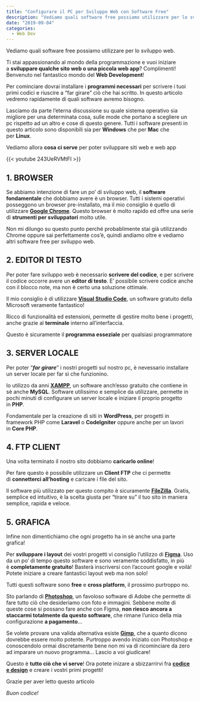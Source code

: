 ```yaml
---
title: "Configurare il PC per Sviluppo Web con Software Free"
description: "Vediamo quali software free possiamo utilizzare per lo sviluppo web."
date: "2019-09-04"
categories:
  - Web Dev
---
```


Vediamo quali software free possiamo utilizzare per lo sviluppo web.

Ti stai appassionando al mondo della programmazione e vuoi iniziare a **sviluppare qualche sito web o una piccola web app**? Complimenti! Benvenuto nel fantastico mondo del **Web Development**!

Per cominciare dovrai installare i **programmi necessari** per scrivere i tuoi primi codici e riuscire a “far girare” ciò che hai scritto. In questo articolo vedremo rapidamente di quali software avremo bisogno.

Lasciamo da parte l’eterna discussione su quale sistema operativo sia migliore per una determinata cosa, sulle mode che portano a scegliere un pc rispetto ad un altro e cose di questo genere. Tutti i software presenti in questo articolo sono disponibili sia per **Windows** che per **Mac** che per **Linux**.

Vediamo allora **cosa ci serve** per poter sviluppare siti web e web app

{{< youtube 243UeRVMtFI >}}

## 1\. BROWSER

Se abbiamo intenzione di fare un po’ di sviluppo web, il **software fondamentale** che dobbiamo avere è un browser. Tutti i sistemi operativi posseggono un browser pre-installato, ma il mio consiglio è quello di utilizzare [**Google Chrome**](https://www.google.com/intl/it/chrome/). Questo browser è molto rapido ed offre una serie di **strumenti per sviluppatori** molto utile.

Non mi dilungo su questo punto perché probablimente stai già utilizzando Chrome oppure sai perfettamente cos’è, quindi andiamo oltre e vediamo altri software free per sviluppo web.

## 2\. EDITOR DI TESTO

Per poter fare sviluppo web è necessario **scrivere del codice**, e per scrivere il codice occorre avere un **editor di testo**. E’ possibile scrivere codice anche con il blocco note, ma non è certo una soluzione ottimale.

Il mio consiglio è di utilizzare **[Visual Studio Code](https://code.visualstudio.com/)**, un software gratuito della Microsoft veramente fantastico!

Ricco di funzionalità ed estensioni, permette di gestire molto bene i progetti, anche grazie al **terminale** interno all’interfaccia. 

Questo è sicuramente il **programma esseziale** per qualsiasi programmatore

## 3\. SERVER LOCALE

Per poter “**_far girare_**” i nostri progetti sul nostro pc, è nevessario installare un server locale per far sì che funzionino.

Io utilizzo da anni [**XAMPP**](https://www.apachefriends.org/it/index.html), un software anch’esso gratuito che contiene in sè anche **MySQL**. Software utilissimo e semplice da utilizzare, permette in pochi minuti di configurare un server locale e iniziare il proprio progetto in **PHP**.

Fondamentale per la creazione di siti in **WordPress**, per progetti in framework PHP come **Laravel** o **CodeIgniter** oppure anche per un lavori in **Core PHP**.

## 4\. FTP CLIENT

Una volta terminato il nostro sito dobbiamo **caricarlo online**! 

Per fare questo è possibile utilizzare un **Client FTP** che ci permette di **connetterci all’hosting** e caricare i file del sito.

Il software più utilizzato per questo compito è sicuramente [**FileZilla**](https://filezilla-project.org/). Gratis, semplice ed intuitivo, è la scelta giusta per “tirare su” il tuo sito in maniera semplice, rapida e veloce.

## 5\. GRAFICA

Infine non dimentichiamo che ogni progetto ha in sè anche una parte grafica! 

Per **sviluppare i layout** dei vostri progetti vi consiglio l’utilizzo di [**Figma**](https://www.figma.com/). Uso da un po’ di tempo questo software e sono veramente soddisfatto, in più è **completamente gratuito**! Basterà inscriversi con l’account google e voilà! Potete iniziare a creare fantastici layout web ma non solo!

Tutti questi software sono **free** e **cross platform**, il prossimo purtroppo no.

Sto parlando di [**Photoshop**](https://www.adobe.com/it/products/photoshop.html?gclid=CjwKCAjwtajrBRBVEiwA8w2Q8PvEfIWtLKBGk-wtMLSQEQ1slHQCulhlLxYEG-ScQVPToYcZ2qNQQRoCVa0QAvD_BwE&sdid=8DN85NTV&mv=search&ef_id=CjwKCAjwtajrBRBVEiwA8w2Q8PvEfIWtLKBGk-wtMLSQEQ1slHQCulhlLxYEG-ScQVPToYcZ2qNQQRoCVa0QAvD_BwE:G:s&s_kwcid=AL!3085!3!340641313438!e!!g!!photoshop), un favoloso software di Adobe che permette di fare tutto ciò che desideriamo con foto e immagini. Sebbene molte di queste cose si possano fare anche con Figma, **non riesco ancora a staccarmi totalmente da questo software**, che rimane l’unico della mia configurazione **a pagamento**…

Se volete provare una valida alternativa esiste [**Gimp**](https://www.gimp.org/), che a quanto dicono dovrebbe essere molto potente. Purtroppo avendo iniziato con Photoshop e conoscendolo ormai discretamente bene non mi va di ricominciare da zero ad imparare un nuovo programma… Lascio a voi giudicare!

Questo è **tutto ciò che vi serve**! Ora potete inizare a sbizzarrirvi fra [**codice e design**](https://open.spotify.com/show/546eUw3PsRI1HUGbBUeghC) e creare i vostri primi progetti!

Grazie per aver letto questo articolo

_Buon codice!_
